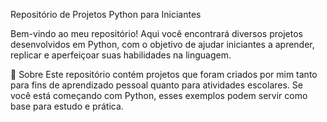 Repositório de Projetos Python para Iniciantes

Bem-vindo ao meu repositório! Aqui você encontrará diversos projetos desenvolvidos em Python, com o objetivo de ajudar iniciantes a aprender, replicar e aperfeiçoar suas habilidades na linguagem.

📌 Sobre
Este repositório contém projetos que foram criados por mim tanto para fins de aprendizado pessoal quanto para atividades escolares. Se você está começando com Python, esses exemplos podem servir como base para estudo e prática.
